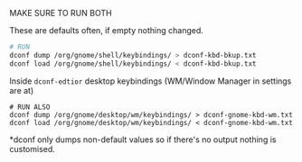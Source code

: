 
MAKE SURE TO RUN BOTH

These are defaults often, if empty nothing changed.
```sh
# RUN
dconf dump /org/gnome/shell/keybindings/ > dconf-kbd-bkup.txt
dconf load /org/gnome/shell/keybindings/ < dconf-kbd-bkup.txt
```

Inside `dconf-edtior` desktop keybindings (WM/Window Manager in settings are at)

```
# RUN ALSO
dconf dump /org/gnome/desktop/wm/keybindings/ > dconf-gnome-kbd-wm.txt
dconf load /org/gnome/desktop/wm/keybindings/ < dconf-gnome-kbd-wm.txt

```

*dconf only dumps non-default values so if there's no output nothing is customised.
